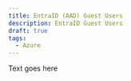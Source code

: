 ```yaml
---
title: EntraID (AAD) Guest Users
description: EntraID Guest Users
draft: true
tags:
  - Azure
---
```

Text goes here 
